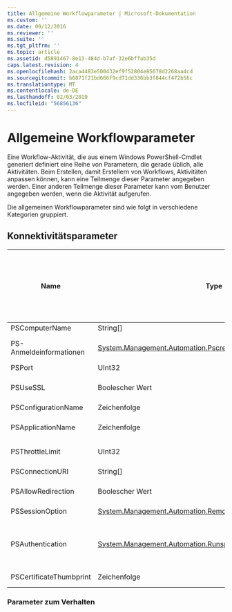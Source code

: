 ```yaml
---
title: Allgemeine Workflowparameter | Microsoft-Dokumentation
ms.custom: ''
ms.date: 09/12/2016
ms.reviewer: ''
ms.suite: ''
ms.tgt_pltfrm: ''
ms.topic: article
ms.assetid: d5891467-8e13-484d-b7af-32e6bffab35d
caps.latest.revision: 4
ms.openlocfilehash: 2aca4483e500432ef9f52804e85678d2268aa4cd
ms.sourcegitcommit: b6871f21bd666f9cd71dd336bb3f844cf472b56c
ms.translationtype: MT
ms.contentlocale: de-DE
ms.lasthandoff: 02/03/2019
ms.locfileid: "56856136"
---
```

# <a name="common-workflow-parameters"></a>Allgemeine Workflowparameter

Eine Workflow-Aktivität, die aus einem Windows PowerShell-Cmdlet generiert definiert eine Reihe von Parametern, die gerade üblich, alle Aktivitäten. Beim Erstellen, damit Erstellern von Workflows, Aktivitäten anpassen können, kann eine Teilmenge dieser Parameter angegeben werden. Einer anderen Teilmenge dieser Parameter kann vom Benutzer angegeben werden, wenn die Aktivität aufgerufen.

Die allgemeinen Workflowparameter sind wie folgt in verschiedene Kategorien gruppiert.

## <a name="connectivity-parameters"></a>Konnektivitätsparameter

|Name|Type|Beschreibung|Kann vom Benutzer zum Zeitpunkt der Ausführung werden angegeben?|Kann vom workflowautor beim Erstellen werden angegeben?|Kann vom workflowautor bei der Instanziierung werden angegeben?|
|----------|----------|-----------------|-----------------------------------------------------|------------------------------------------------------------|-----------------------------------------------------------|
|PSComputerName|String[]|Eine Liste von Computernamen für die Aufträge zu starten.|Ja|Ja|Ja|
|PS-Anmeldeinformationen|[System.Management.Automation.Pscredential](/dotnet/api/System.Management.Automation.PSCredential)|Anmeldeinformationen für die Verwendung für die Anmeldung bei den Computern, die anhand des PSComputerName-Parameters. Dieser Parameter ist nur gültig, wenn PSComputerName angegeben wird.|Ja|Ja|Ja|
|PSPort|UInt32|Der Port, mit dem der Workflow ausgeführt werden.|Ja|Ja|Ja|
|PSUseSSL|Boolescher Wert|Verwenden Sie Secure Sockets Layer (SSL)-Protokoll zum Herstellen einer sicheren Verbindung mit dem Remotecomputer zum Ausführen des Workflows.|Ja|Ja|Ja|
|PSConfigurationName|Zeichenfolge|Die Sitzungskonfiguration verwendet, um den Workflow auszuführen.|Ja|Ja|Ja|
|PSApplicationName|Zeichenfolge|Die Anwendung-Namensteil des Verbindungs-URI für die Ausführung des Workflows. Verwenden Sie diesen Parameter nur, wenn Sie nicht den ConnectionURI-Parameter verwenden.|Ja|Ja|Ja|
|PSThrottleLimit|UInt32|Die maximale Anzahl gleichzeitiger Verbindungen, die für die workflowausführung hergestellt werden kann.|Ja|TBD|Ja|
|PSConnectionURI|String[]|Ein Array von vollqualifizierten URIs, die die Endpunkte für die interaktive Sitzungen verwendet, um die workflowausführung angeben.|Ja|Ja|Ja|
|PSAllowRedirection|Boolescher Wert|Gibt an, ob die Umleitung dieser Verbindung an einen alternativen URI für den Workflow zu ermöglichen.|Ja|Ja|Ja|
|PSSessionOption|[System.Management.Automation.Remoting.Pssessionoption](/dotnet/api/System.Management.Automation.Remoting.PSSessionOption)|Erweiterte Optionen für die Sitzung, die zum Ausführen des Workflows verwendet.|Ja|Ja|Ja|
|PSAuthentication|[System.Management.Automation.Runspaces.Authenticationmechanism](/dotnet/api/System.Management.Automation.Runspaces.AuthenticationMechanism)|Der Wert der [System.Management.Automation.Runspaces.Authenticationmechanism](/dotnet/api/System.Management.Automation.Runspaces.AuthenticationMechanism) Enumeration, der angibt, den Authentifizierungsmechanismus verwendet, um die Anmeldeinformationen des Benutzers zu authentifizieren.|Ja|Ja|Ja|
|PSCertificateThumbprint|Zeichenfolge|Die digitale öffentliches Schlüsselzertifikat (X509) eines Benutzerkontos mit der Berechtigung zum Ausführen des Workflows.|Ja|Ja|Ja|

### <a name="behavior-parameters"></a>Parameter zum Verhalten